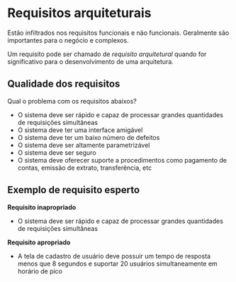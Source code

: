 # Requisitos arquiteturais

Estão infiltrados nos requisitos funcionais e não funcionais. Geralmente são importantes para o negócio e complexos.

Um requisito pode ser chamado de *requisito arquitetural* quando for significativo para o desenvolvimento de uma arquitetura.

## Qualidade dos requisitos

Qual o problema com os requisitos abaixos?

- O sistema deve ser rápido e capaz de processar grandes quantidades de requisições simultâneas
- O sistema deve ter uma interface amigável
- O sistema deve ter um baixo número de defeitos
- O sistema deve ser altamente parametrizável
- O sistema deve ser seguro
- O sistema deve oferecer suporte a procedimentos como pagamento de contas, emissão de extrato, transferência, etc


## Exemplo de requisito esperto

**Requisito inapropriado**
- O sistema deve ser rápido e capaz de processar grandes quantidades de requisições simultâneas

**Requisito apropriado**
- A tela de cadastro de usuário deve possuir um tempo de resposta menos que 8 segundos e suportar 20 usuários simultaneamente em horário de pico